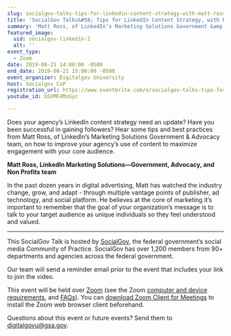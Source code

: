 ```yaml
---
slug: socialgov-talks-tips-for-linkedin-content-strategy-with-matt-ross
title: 'SocialGov Talks&#58; Tips for LinkedIn Content Strategy, with Matt Ross'
summary: 'Matt Ross, of LinkedIn’s Marketing Solutions Government &amp; Advocacy team, will share tips and best practices on how to improve your agency’s use of content to maximize engagement with your core audience&#46; '
featured_image:
  uid: socialgov-linkedin-2
  alt: ''
event_type:
  - Zoom
date: 2019-08-21 14:00:00 -0500
end_date: 2019-08-21 15:00:00 -0500
event_organizer: Digitalgov University
host: Socialgov CoP
registration_url: https://www.eventbrite.com/e/socialgov-talks-tips-for-linkedin-content-strategy-with-matt-ross-registration-66485015471
youtube_id: bSVMF4MzGyc

---
```


Does your agency’s LinkedIn content strategy need an update? Have you been successful in gaining followers? Hear some tips and best practices from Matt Ross, of LinkedIn’s Marketing Solutions Government & Advocacy team, on how to improve your agency’s use of content to maximize engagement with your core audience.

**Matt Ross, LinkedIn Marketing Solutions&mdash;Government, Advocacy, and Non Profits team**

In the past dozen years in digital advertising, Matt has watched the industry change, grow, and adapt - through multiple vantage points of publisher, ad technology, and social platform. He believes at the core of marketing it’s important to remember that the goal of your organization’s message is to talk to your target audience as unique individuals so they feel understood and valued.

---

This SocialGov Talk is hosted by [SocialGov](https://digital.gov/communities/social-media/), the federal government’s social media Community of Practice. SocialGov has over 1,200 members from 90+ departments and agencies across the federal government. 

Our team will send a reminder email prior to the event that includes your link to join the video. 

This event will be held over [Zoom](https://www.zoom.us/) (see the Zoom [computer and device requirements](https://support.zoom.us/hc/en-us/articles/201362023-System-Requirements-for-PC-Mac-and-Linux), and [FAQs](https://support.zoom.us/hc/en-us/sections/200277708-Frequently-Asked-Questions)). You can [download Zoom Client for Meetings](https://zoom.us/download#client_4meeting) to install the Zoom web browser client beforehand.

Questions about this event or future events? Send them to [digitalgovu@gsa.gov](mailto:digitalgovu@gsa.gov).
